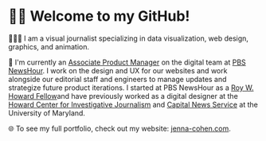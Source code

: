 # 👋🏼 Welcome to my GitHub!

👩🏻‍💻 I am a visual journalist specializing in data visualization, web design, graphics, and animation.

📰 I'm currently an [Associate Product Manager](https://www.pbs.org/newshour/author/jenna-cohen) on the digital team at [PBS NewsHour](https://www.pbs.org/newshour/). I work on the design and UX for our websites and work alongside our editorial staff and engineers to manage updates and strategize future product iterations. I started at PBS NewsHour as a [Roy W. Howard Fellow](https://scripps.com/fund/news/scripps-howard-foundation-announces-newest-class-of-roy-w-howard-fellows/)and have previously worked as a digital designer at the [Howard Center for Investigative Journalism](https://merrill.umd.edu/howard-center-for-investigative-journalism) and [Capital News Service](https://cnsmaryland.org/) at the University of Maryland.

🌐 To see my full portfolio, check out my website: [jenna-cohen.com](https://jenna-cohen.com/).
